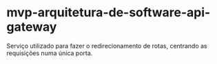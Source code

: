# mvp-arquitetura-de-software-api-gateway
Serviço utilizado para fazer o redirecionamento de rotas, centrando as requisições numa única porta.
